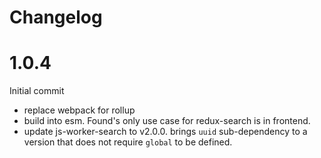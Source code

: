 # Changelog
# 1.0.4
Initial commit
- replace webpack for rollup
- build into esm. Found's only use case for redux-search is in frontend.
- update js-worker-search to v2.0.0. brings `uuid` sub-dependency to a version that does not require `global` to be defined.
